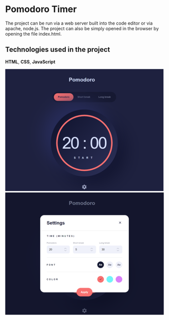 # Pomodoro Timer

The project can be run via a web server built into the code editor or via apache, node.js.
The project can also be simply opened in the browser by opening the file index.html.

## Technologies used in the project
**HTML**, **CSS**, **JavaScript**

![main page](/img/timer.png)
![window settings](/img/timer-settings.png)